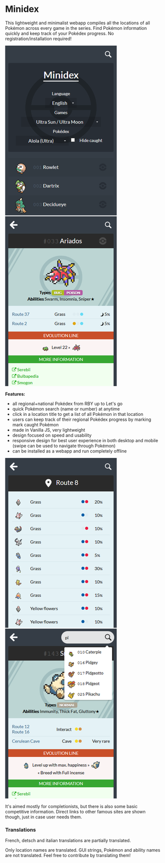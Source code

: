 # Minidex
This lightweight and minimalist webapp compiles all the locations of all Pokémon across every game in the series. Find Pokémon information quickly and keep track of your Pokédex progress. No registration/installation required!

![Minidex preview 1](/_preview/minidex_preview1.png?raw=true) ![Minidex preview 2](/_preview/minidex_preview2.png?raw=true)

**Features:**
* all regional+national Pokédex from RBY up to Let's go
* quick Pokémon search (name or number) at anytime
* click in a location title to get a list of all Pokémon in that location
* users can keep track of their regional Pokédex progress by marking mark caught Pokémon
* made in Vanilla JS, very lightweight
* design focused on speed and usability
* responsive design for best user experience in both desktop and mobile (swipe can be used to navigate through Pokémon)
* can be installed as a webapp and run completely offline

![Minidex preview 3](/_preview/minidex_preview3.png?raw=true) ![Minidex preview 4](/_preview/minidex_preview4.png?raw=true)

It's aimed mostly for completionists, but there is also some basic competitive information. Direct links to other famous sites are shown though, just in case user needs them.



### Translations ###
French, detsch and italian translations are partially translated.

Only location names are translated. GUI strings, Pokémon and ability names are not translated. Feel free to contribute by translating them!
